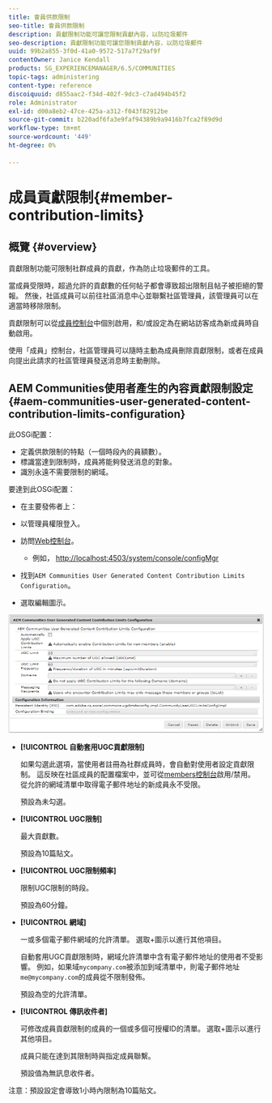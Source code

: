 ```yaml
---
title: 會員供款限制
seo-title: 會員供款限制
description: 貢獻限制功能可讓您限制貢獻內容，以防垃圾郵件
seo-description: 貢獻限制功能可讓您限制貢獻內容，以防垃圾郵件
uuid: 99b2a855-3f0d-41a0-9572-517a7f29af9f
contentOwner: Janice Kendall
products: SG_EXPERIENCEMANAGER/6.5/COMMUNITIES
topic-tags: administering
content-type: reference
discoiquuid: d855aac2-f34d-402f-9dc3-c7ad494b45f2
role: Administrator
exl-id: d00a8eb2-47ce-425a-a312-f043f82912be
source-git-commit: b220adf6fa3e9faf94389b9a9416b7fca2f89d9d
workflow-type: tm+mt
source-wordcount: '449'
ht-degree: 0%

---
```


# 成員貢獻限制{#member-contribution-limits}

## 概覽 {#overview}

貢獻限制功能可限制社群成員的貢獻，作為防止垃圾郵件的工具。

當成員受限時，超過允許的貢獻數的任何帖子都會導致超出限制且帖子被拒絕的警報。 然後，社區成員可以前往社區消息中心並聯繫社區管理員，該管理員可以在適當時移除限制。

貢獻限制可以從[成員控制台](members.md)中個別啟用，和/或設定為在網站訪客成為新成員時自動啟用。

使用「成員」控制台，社區管理員可以隨時主動為成員刪除貢獻限制，或者在成員向提出此請求的社區管理員發送消息時主動刪除。

## AEM Communities使用者產生的內容貢獻限制設定{#aem-communities-user-generated-content-contribution-limits-configuration}

此OSGi配置：

* 定義供款限制的特點（一個時段內的員額數）。
* 標識當達到限制時，成員將能夠發送消息的對象。
* 識別永遠不需要限制的網域。

要達到此OSGi配置：

* 在主要發佈者上：
* 以管理員權限登入。
* 訪問[Web控制台](../../help/sites-deploying/configuring-osgi.md)。

   * 例如， [http://localhost:4503/system/console/configMgr](http://localhost:4503/system/console/configMgr)

* 找到`AEM Communities User Generated Content Contribution Limits Configuration`。
* 選取編輯圖示。

![設定限制](assets/configure-limits.png)

* **[!UICONTROL 自動套用UGC貢獻限制]**

   如果勾選此選項，當使用者註冊為社群成員時，會自動對使用者設定貢獻限制。 這反映在社區成員的配置檔案中，並可從[members控制台](members.md)啟用/禁用。 從允許的網域清單中取得電子郵件地址的新成員永不受限。

   預設為未勾選。

* **[!UICONTROL UGC限制]**

   最大貢獻數。

   預設為10篇貼文。

* **[!UICONTROL UGC限制頻率]**

   限制UGC限制的時段。

   預設為60分鐘。

* **[!UICONTROL 網域]**

   一或多個電子郵件網域的允許清單。 選取+圖示以進行其他項目。

   自動套用UGC貢獻限制時，網域允許清單中含有電子郵件地址的使用者不受影響。 例如，如果域`mycompany.com`被添加到域清單中，則電子郵件地址`me@mycompany.com`的成員從不限制發佈。

   預設為空的允許清單。

* **[!UICONTROL 傳訊收件者]**

   可修改成員貢獻限制的成員的一個或多個可授權ID的清單。 選取+圖示以進行其他項目。

   成員只能在達到其限制時與指定成員聯繫。

   預設值為無訊息收件者。

注意：預設設定會導致1小時內限制為10篇貼文。
